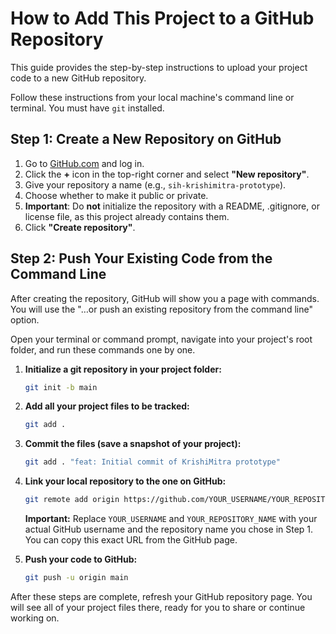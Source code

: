 # How to Add This Project to a GitHub Repository

This guide provides the step-by-step instructions to upload your project code to a new GitHub repository.

Follow these instructions from your local machine's command line or terminal. You must have `git` installed.

## Step 1: Create a New Repository on GitHub

1.  Go to [GitHub.com](https://github.com) and log in.
2.  Click the **+** icon in the top-right corner and select **"New repository"**.
3.  Give your repository a name (e.g., `sih-krishimitra-prototype`).
4.  Choose whether to make it public or private.
5.  **Important**: Do **not** initialize the repository with a README, .gitignore, or license file, as this project already contains them.
6.  Click **"Create repository"**.

## Step 2: Push Your Existing Code from the Command Line

After creating the repository, GitHub will show you a page with commands. You will use the "…or push an existing repository from the command line" option.

Open your terminal or command prompt, navigate into your project's root folder, and run these commands one by one.

1.  **Initialize a git repository in your project folder:**
    ```bash
    git init -b main
    ```

2.  **Add all your project files to be tracked:**
    ```bash
    git add .
    ```

3.  **Commit the files (save a snapshot of your project):**
    ```bash
    git add . "feat: Initial commit of KrishiMitra prototype"
    ```

4.  **Link your local repository to the one on GitHub:**
    ```bash
    git remote add origin https://github.com/YOUR_USERNAME/YOUR_REPOSITORY_NAME.git
    ```
    **Important:** Replace `YOUR_USERNAME` and `YOUR_REPOSITORY_NAME` with your actual GitHub username and the repository name you chose in Step 1. You can copy this exact URL from the GitHub page.

5.  **Push your code to GitHub:**
    ```bash
    git push -u origin main
    ```

After these steps are complete, refresh your GitHub repository page. You will see all of your project files there, ready for you to share or continue working on.
